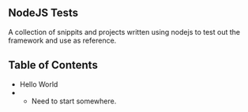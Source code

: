 NodeJS Tests
------------
A collection of snippits and projects written using nodejs to test out the framework and use as reference.

Table of Contents
-----------------
+ Hello World
+ + Need to start somewhere.


